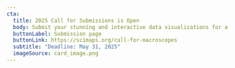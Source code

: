 ```yaml
---
cta:
  title: 2025 Call for Submissions is Open
  body: Submit your stunning and interactive data visualizations for a chance to be featured in the 21st Iteration of *Places & Spaces*.
  buttonLabel: Submission page
  buttonLink: https://scimaps.org/call-for-macroscopes
  subtitle: "Deadline: May 31, 2025"
  imageSource: card_image.png
---
```

